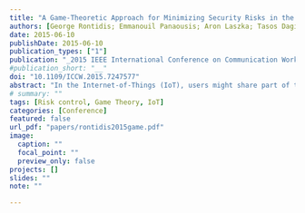 ```yaml
---
title: "A Game-Theoretic Approach for Minimizing Security Risks in the Internet-of-Things"
authors: [George Rontidis; Emmanouil Panaousis; Aron Laszka; Tasos Dagiuklas; Pasquale Malacaria; Tansu Alpcan]
date: 2015-06-10
publishDate: 2015-06-10
publication_types: ["1"]
publication: "_2015 IEEE International Conference on Communication Workshop_"
#publication_short: "__"
doi: "10.1109/ICCW.2015.7247577"
abstract: "In the Internet-of-Things (IoT), users might share part of their data with different IoT prosumers, which offer applications or services. Within this open environment, the existence of an adversary introduces security risks. These can be related, for instance, to the theft of user data, and they vary depending on the security controls that each IoT prosumer has put in place. To minimize such risks, users might seek an “optimal” set of prosumers. However, assuming the adversary has the same information as the users about the existing security measures, he can then devise which prosumers will be preferable (e.g., with the highest security levels) and attack them more intensively. This paper proposes a decision-support approach that minimizes security risks in the above scenario. We propose a non-cooperative, two-player game entitled Prosumers Selection Game (PSG). The Nash Equilibria of PSG determine subsets of prosumers that optimize users' payoffs. We refer to any game solution as the Nash Prosumers Selection (NPS), which is a vector of probabilities over subsets of prosumers. We show that when using NPS, a user faces the least expected damages. Additionally, we show that according to NPS every prosumer, even the least secure one, is selected with some non-zero probability. We have also performed simulations to compare NPS against two different heuristic selection algorithms. The former is proven to be approximately 38% more effective in terms of security-risk mitigation."
# summary: ""
tags: [Risk control, Game Theory, IoT]
categories: [Conference]
featured: false
url_pdf: "papers/rontidis2015game.pdf"
image:
  caption: ""
  focal_point: ""
  preview_only: false
projects: []
slides: ""
note: ""

---
```

